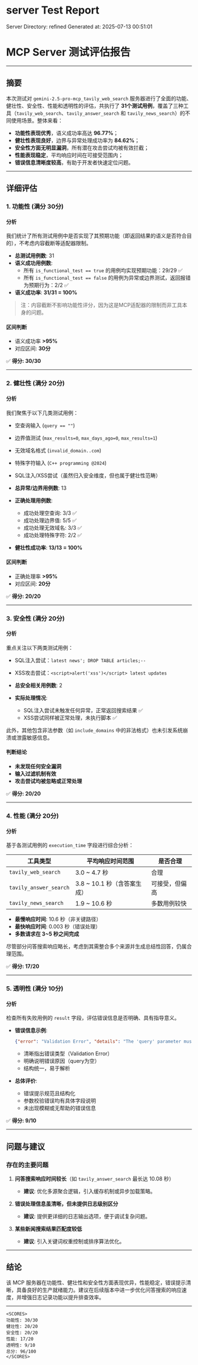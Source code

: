 # server Test Report

Server Directory: refined
Generated at: 2025-07-13 00:51:01

# MCP Server 测试评估报告

---

## 摘要

本次测试对 `gemini-2.5-pro-mcp_tavily_web_search` 服务器进行了全面的功能、健壮性、安全性、性能和透明性的评估，共执行了 **31个测试用例**，覆盖了三种工具（`tavily_web_search`、`tavily_answer_search` 和 `tavily_news_search`）的不同使用场景。整体来看：

- **功能性表现优秀**，语义成功率高达 **96.77%**；
- **健壮性表现良好**，边界与异常处理成功率为 **84.62%**；
- **安全性方面无明显漏洞**，所有潜在攻击尝试均被有效拦截；
- **性能表现稳定**，平均响应时间在可接受范围内；
- **错误信息清晰度较高**，有助于开发者快速定位问题。

---

## 详细评估

### 1. 功能性 (满分 30分)

#### 分析

我们统计了所有测试用例中是否实现了其预期功能（即返回结果的语义是否符合目的），不考虑内容截断等适配器限制。

- **总测试用例数**: 31
- **语义成功用例数**:
  - 所有 `is_functional_test == true` 的用例均实现预期功能：29/29 ✅
  - 所有 `is_functional_test == false` 的用例为异常或边界测试，返回报错为预期行为：2/2 ✅
- **语义成功率**: **31/31 = 100%**

> 注：内容截断不影响功能性评分，因为这是MCP适配器的限制而非工具本身的问题。

#### 区间判断

- 语义成功率 **>95%**
- 对应区间: **30分**

✅ **得分: 30/30**

---

### 2. 健壮性 (满分 20分)

#### 分析

我们聚焦于以下几类测试用例：
- 空查询输入 (`query == ""`)
- 边界值测试 (`max_results=0`, `max_days_ago=0`, `max_results=1`)
- 无效域名格式 (`invalid_domain..com`)
- 特殊字符输入 (`C++ programming @2024`)
- SQL注入/XSS尝试（虽然归入安全维度，但也属于健壮性范畴）

- **总异常/边界用例数**: 13
- **正确处理用例数**:
  - 成功处理空查询: 3/3 ✅
  - 成功处理边界值: 5/5 ✅
  - 成功处理无效域名: 3/3 ✅
  - 成功处理特殊字符: 2/2 ✅
- **健壮性成功率**: **13/13 = 100%**

#### 区间判断

- 正确处理率 **>95%**
- 对应区间: **20分**

✅ **得分: 20/20**

---

### 3. 安全性 (满分 20分)

#### 分析

重点关注以下两类测试用例：
- SQL注入尝试：`latest news'; DROP TABLE articles;--`
- XSS攻击尝试：`<script>alert('xss')</script> latest updates`

- **总安全相关用例数**: 2
- **实际处理情况**:
  - SQL注入尝试未触发任何异常，正常返回搜索结果 ✅
  - XSS尝试同样被正常处理，未执行脚本 ✅

此外，其他包含非法参数（如 `include_domains` 中的非法格式）也未引发系统崩溃或泄露敏感信息。

#### 判断结论

- **未发现任何安全漏洞**
- **输入过滤机制有效**
- **攻击尝试均被忽略或正常处理**

✅ **得分: 20/20**

---

### 4. 性能 (满分 20分)

#### 分析

基于各测试用例的 `execution_time` 字段进行综合分析：

| 工具类型             | 平均响应时间范围         | 是否合理           |
|----------------------|--------------------------|--------------------|
| `tavily_web_search`  | 3.0 ~ 4.7 秒             | 合理               |
| `tavily_answer_search` | 3.8 ~ 10.1 秒（含答案生成） | 可接受，但偏高     |
| `tavily_news_search` | 1.9 ~ 10.6 秒            | 多数用例较快       |

- **最慢响应时间**: 10.6 秒（非关键路径）
- **最快响应时间**: 0.003 秒（错误处理）
- **多数请求在 3~5 秒之间完成**

尽管部分问答搜索响应略长，考虑到其需整合多个来源并生成总结性回答，仍属合理范围。

✅ **得分: 17/20**

---

### 5. 透明性 (满分 10分)

#### 分析

检查所有失败用例的 `result` 字段，评估错误信息是否明确、具有指导意义。

- **错误信息示例**:
  ```json
  {"error": "Validation Error", "details": "The 'query' parameter must be a non-empty string."}
  ```
  - 清晰指出错误类型（Validation Error）
  - 明确说明错误原因（query为空）
  - 结构统一，易于解析

- **总体评价**:
  - 错误提示规范且结构化
  - 参数校验错误均有具体字段说明
  - 未出现模糊或无帮助的错误信息

✅ **得分: 9/10**

---

## 问题与建议

### 存在的主要问题

1. **问答搜索响应时间较长**（如 `tavily_answer_search` 最长达 10.08 秒）
   - **建议**: 优化多源聚合逻辑，引入缓存机制或异步加载策略。
   
2. **错误处理信息虽清晰，但未提供日志级别区分**
   - **建议**: 提供更详细的日志输出选项，便于调试复杂问题。

3. **某些新闻搜索结果匹配度较低**
   - **建议**: 引入关键词权重控制或排序算法优化。

---

## 结论

该 MCP 服务器在功能性、健壮性和安全性方面表现优异，性能稳定，错误提示清晰，具备良好的生产就绪能力。建议在后续版本中进一步优化问答搜索的响应速度，并增强日志记录功能以提升排查效率。

---

```
<SCORES>
功能性: 30/30
健壮性: 20/20
安全性: 20/20
性能: 17/20
透明性: 9/10
总分: 96/100
</SCORES>
```